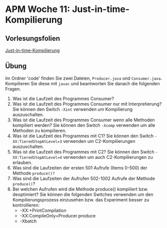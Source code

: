 # APM Woche 11: Just-in-time-Kompilierung

## Vorlesungsfolien

[Just-in-time-Kompilierung](w06_jit_compilation.pdf)

## Übung

Im Ordner 'code' finden Sie zwei Dateien, `Producer.java` und `Consumer.java`. Kompilieren Sie diese mit `javac` und beantworten Sie danach die folgenden Fragen.

1. Was ist die Laufzeit des Programmes Consumer?
2. Was ist die Laufzeit des Programmes Consumer nur mit Interpretierung? Sie können den Switch `-Xint` verwenden um Kompilierung auszuschalten.
3. Was ist die Laufzeit des Programmes Consumer wenn alle Methoden kompiliert werden? Sie können den Switch `-Xcomp` verwenden um alle Methoden zu kompilieren.
4. Was ist die Laufzeit des Programmes mit C1? Sie können den Switch `-XX:TieredStopAtLevel=3` verwenden um C2-Kompilierungen auszuschalten.
6. Was ist die Laufzeit des Programmes mit C2? Sie können den Switch `-XX:TieredStopAtLevel=4` verwenden um auch C2-Kompilierungen zu erlauben.
7. Was sind die Laufzeiten der ersten 501 Aufrufe (Items 0-500) der Methode `produce()?`
8. Was sind die Laufzeiten der Aufrufen 502-1002 Aufrufe der Methode `produce()`?
9. Bei welchen Aufrufen wird die Methode produce() kompiliert bzw. deoptimiert? Sie können die folgenden Switches verwenden um den Kompilierungsprozess einzusehen bzw. das Experiment besser zu kontrollieren:
	* -XX:+PrintCompilation
	* -XX:CompileOnly=Producer.produce
	* -Xbatch